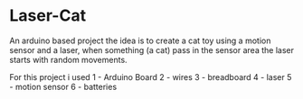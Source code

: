 # Laser-Cat

An arduino based project the idea is to create a cat toy using a motion sensor and a laser, when something (a cat) pass in the sensor area the laser starts 
with random movements.

For this project i used 
1 - Arduino Board
2 - wires
3 - breadboard
4 - laser
5 - motion sensor
6 - batteries
